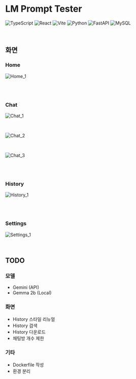 # LM Prompt Tester

![TypeScript](https://img.shields.io/badge/TypeScript-3178C6?style=flat-square&logo=typescript&logoColor=white)
![React](https://img.shields.io/badge/React-20232A?style=flat-square&logo=react&logoColor=61DAFB)
![Vite](https://img.shields.io/badge/Vite-B73BFE?style=flat-square&logo=vite&logoColor=FFD62E)
![Python](https://img.shields.io/badge/Python-3776AB?style=flat-square&logo=python&logoColor=white)
![FastAPI](https://img.shields.io/badge/FastAPI-009688?style=flat-square&logo=fastapi&logoColor=white)
![MySQL](https://img.shields.io/badge/MySQL-4479A1?style=flat-square&logo=mysql&logoColor=white)

<br>

## 화면

### Home

![Home_1](https://github.com/gangjoohyeong/lm-prompt-tester/assets/93419379/ad03c5c7-bd5e-4962-8888-d5431508a541)

<br><br>

### Chat

![Chat_1](https://github.com/gangjoohyeong/lm-prompt-tester/assets/93419379/85e6334c-0253-492c-94f4-a51e5d2dc10d)

<br>

![Chat_2](https://github.com/gangjoohyeong/lm-prompt-tester/assets/93419379/62332fb3-a26d-4bfa-86dc-a7d5217f9cad)

<br>

![Chat_3](https://github.com/gangjoohyeong/lm-prompt-tester/assets/93419379/fb7c70f8-b5cf-45d9-8c77-4cbd19f797d7)

<br><br>

### History

![History_1](https://github.com/gangjoohyeong/lm-prompt-tester/assets/93419379/de135682-d295-49cf-99b9-9b6f44347d0d)

<br><br>


### Settings

![Settings_1](https://github.com/gangjoohyeong/lm-prompt-tester/assets/93419379/7153b35c-8c8a-4ce6-b486-8208a7e9155c)

<br>


## TODO

### 모델
  
- Gemini (API)
- Gemma 2b (Local)

### 화면

- History 스타일 리뉴얼
- History 검색
- History 다운로드
- 채팅방 개수 제한

### 기타

- Dockerfile 작성
- 환경 분리
